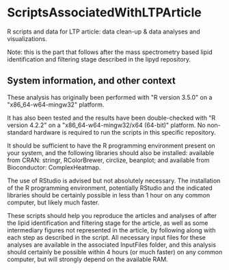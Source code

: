 # ScriptsAssociatedWithLTPArticle
R scripts and data for LTP article: data clean-up & data analyses and visualizations.

Note: this is the part that follows after the mass spectrometry based lipid identification and filtering stage described in the lipyd repository.


## System information, and other context
These analysis has originally been performed with "R version 3.5.0" on a "x86_64-w64-mingw32" platform.

It has also been tested and the results have been double-checked with "R version 4.2.2" on a "x86_64-w64-mingw32/x64 (64-bit)" platform.
No non-standard hardware is required to run the scripts in this specific repository.

It should be sufficient to have the R programming environment present on your system, and the following libraries should also be installed:
available from CRAN: stringr, RColorBrewer, circlize, beanplot; and available from Bioconductor: ComplexHeatmap.

The use of RStudio is advised but not absolutely necessary.
The installation of the R programming environment, potentially RStudio and the indicated libraries should be certainly possible in less than 1 hour on any common computer, but likely much faster.

These scripts should help you reproduce the articles and analyses of after the lipid identification and filtering stage for the article, as well as some intermediary figures not represented in the article, 
by following along with each step as described in the script. All necessary input files for these analyses are available in the associated InputFiles folder, and this analysis should certainly be possible within 4 hours (or much faster) on any common computer, but will strongly depend on the available RAM.




